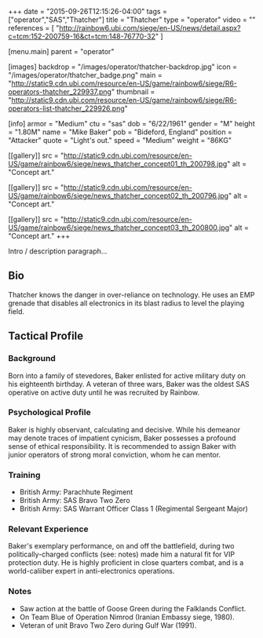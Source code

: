 +++
date = "2015-09-26T12:15:26-04:00"
tags = ["operator","SAS","Thatcher"]
title = "Thatcher"
type = "operator"
video = ""
references = [
  "http://rainbow6.ubi.com/siege/en-US/news/detail.aspx?c=tcm:152-200759-16&ct=tcm:148-76770-32"
]

[menu.main]
  parent = "operator"

[images]
  backdrop = "/images/operator/thatcher-backdrop.jpg"
  icon = "/images/operator/thatcher_badge.png"
  main = "http://static9.cdn.ubi.com/resource/en-US/game/rainbow6/siege/R6-operators-thatcher_229937.png"
  thumbnail = "http://static9.cdn.ubi.com/resource/en-US/game/rainbow6/siege/R6-operators-list-thatcher_229926.png"

[info]
  armor = "Medium"
  ctu = "sas"
  dob = "6/22/1961"
  gender = "M"
  height = "1.80M"
  name = "Mike Baker"
  pob = "Bideford, England"
  position = "Attacker"
  quote = "Light's out."
  speed = "Medium"
  weight = "86KG"

[[gallery]]
  src = "http://static9.cdn.ubi.com/resource/en-US/game/rainbow6/siege/news_thatcher_concept01_th_200798.jpg"
  alt = "Concept art."

[[gallery]]
  src = "http://static9.cdn.ubi.com/resource/en-US/game/rainbow6/siege/news_thatcher_concept02_th_200796.jpg"
  alt = "Concept art."

[[gallery]]
  src = "http://static9.cdn.ubi.com/resource/en-US/game/rainbow6/siege/news_thatcher_concept03_th_200800.jpg"
  alt = "Concept art."
+++

Intro / description paragraph...<!--more-->

## Bio

Thatcher knows the danger in over-reliance on technology. He uses an EMP grenade that disables all electronics in its blast radius to level the playing field.

## Tactical Profile

### Background

Born into a family of stevedores, Baker enlisted for active military duty on his eighteenth birthday. A veteran of three wars, Baker was the oldest SAS operative on active duty until he was recruited by Rainbow.

### Psychological Profile

Baker is highly observant, calculating and decisive. While his demeanor may denote traces of impatient cynicism, Baker possesses a profound sense of ethical responsibility. It is recommended to assign Baker with junior operators of strong moral conviction, whom he can mentor.

### Training

* British Army: Parachhute Regiment
* British Army: SAS Bravo Two Zero
* British Army: SAS Warrant Officer Class 1 (Regimental Sergeant Major)

### Relevant Experience

Baker's exemplary performance, on and off the battlefield, during two politically-charged conflicts (see: notes) made him a natural fit for VIP protection duty. He is highly proficient in close quarters combat, and is a world-caliiber expert in anti-electronics operations.

### Notes

* Saw action at the battle of Goose Green during the Falklands Conflict.
* On Team Blue of Operation Nimrod (Iranian Embassy siege, 1980).
* Veteran of unit Bravo Two Zero during Gulf War (1991).
